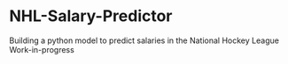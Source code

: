 # NHL-Salary-Predictor
Building a python model to predict salaries in the National Hockey League
Work-in-progress

